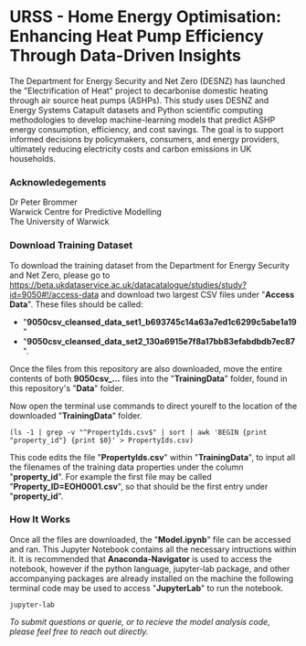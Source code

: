 # URSS - Home Energy Optimisation: Enhancing Heat Pump Efficiency Through Data-Driven Insights
The Department for Energy Security and Net Zero (DESNZ) has launched the "Electrification of Heat" project to decarbonise domestic heating through air source heat pumps (ASHPs). This study uses DESNZ and Energy Systems Catapult datasets and Python scientific computing methodologies to develop machine-learning models that predict ASHP energy consumption, efficiency, and cost savings. The goal is to support informed decisions by policymakers, consumers, and energy providers, ultimately reducing electricity costs and carbon emissions in UK households.

### Acknowledegements
Dr Peter Brommer<br>
Warwick Centre for Predictive Modelling<br>
The University of Warwick

### Download Training Dataset
To download the training dataset from the Department for Energy Security and Net Zero, please go to https://beta.ukdataservice.ac.uk/datacatalogue/studies/study?id=9050#!/access-data and download two largest CSV files under "**Access Data**". These files should be called:
* "**9050csv_cleansed_data_set1_b693745c14a63a7ed1c6299c5abe1a19**"
* "**9050csv_cleansed_data_set2_130a6915e7f8a17bb83efabdbdb7ec87**". 

Once the files from this repository are also downloaded, move the entire contents of both **9050csv_...** files into the "**TrainingData**" folder, found in this repository's "**Data**" folder. 

Now open the terminal use commands to direct yourelf to the location of the downloaded "**TrainingData**" folder.

```
(ls -1 | grep -v "^PropertyIds.csv$" | sort | awk 'BEGIN {print "property_id"} {print $0}' > PropertyIds.csv)
```

This code edits the file "**PropertyIds.csv**" within "**TrainingData**", to input all the filenames of the training data properties under the column "**property_id**". For example the first file may be called "**Property_ID=EOH0001.csv**", so that should be the first entry under "**property_id**".

### How It Works
Once all the files are downloaded, the "**Model.ipynb**" file can be accessed and ran. This Jupyter Notebook contains all the necessary intructions within it. It is recommended that **Anaconda-Navigator** is used to access the notebook, however if the python language, jupyter-lab package, and other accompanying packages are already installed on the machine the following terminal code may be used to access "**JupyterLab**" to run the notebook.

```
jupyter-lab
```
_To submit questions or querie, or to recieve the model analysis code, please feel free to reach out directly._
